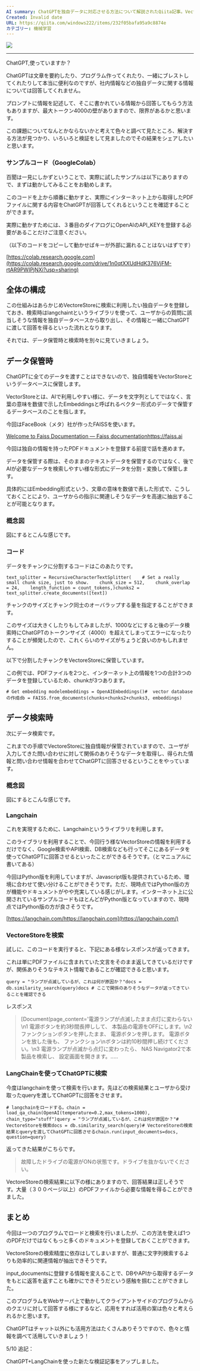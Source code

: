 ```yaml
---
AI summary: ChatGPTを独自データに対応させる方法について解説されたQiita記事。VectoreStoreにデータを登録し、Langchainライブラリを使ってChatGPTに回答をさせる方法を紹介している。PDFファイルから必要な情報を得ることも可能で、Webサーバ上で動かしてクライアントサイドからのクエリに対応することもできるとのこと。
Created: Invalid date
URL: https://qiita.com/windows222/items/232f05bafa95a9c8874e
カテゴリー: 機械学習
---
```

[![](https://qiita-user-contents.imgix.net/https%3A%2F%2Fcdn.qiita.com%2Fassets%2Fpublic%2Farticle-ogp-background-9f5428127621718a910c8b63951390ad.png?ixlib=rb-4.0.0&w=1200&mark64=aHR0cHM6Ly9xaWl0YS11c2VyLWNvbnRlbnRzLmltZ2l4Lm5ldC9-dGV4dD9peGxpYj1yYi00LjAuMCZ3PTkxNiZ0eHQ9Q2hhdEdQVCVFMyU4MSVBNyVFNyU4QiVBQyVFOCU4NyVBQSVFMyU4MyU4NyVFMyU4MyVCQyVFMyU4MiVCRiVFMyU4MiU5MiVFNSVBRCVBNiVFNyVCRiU5MiVFMyU4MSU5NSVFMyU4MSU5QiVFMyU4MSVBNiVFNSU5QiU5RSVFNyVBRCU5NCVFMyU4MSU5NyVFMyU4MSVBNiVFMyU4MiU4MiVFMyU4MiU4OSVFMyU4MSU4NiVFNiU5NiVCOSVFNiVCMyU5NSZ0eHQtY29sb3I9JTIzMjEyMTIxJnR4dC1mb250PUhpcmFnaW5vJTIwU2FucyUyMFc2JnR4dC1zaXplPTU2JnR4dC1jbGlwPWVsbGlwc2lzJnR4dC1hbGlnbj1sZWZ0JTJDdG9wJnM9ZmQ1YzY1ZThkOWI3MGU5ODM1YjJmMzhkMzM4MzY4Yjk&mark-x=142&mark-y=112&blend64=aHR0cHM6Ly9xaWl0YS11c2VyLWNvbnRlbnRzLmltZ2l4Lm5ldC9-dGV4dD9peGxpYj1yYi00LjAuMCZ3PTYxNiZ0eHQ9JTQwd2luZG93czIyMiZ0eHQtY29sb3I9JTIzMjEyMTIxJnR4dC1mb250PUhpcmFnaW5vJTIwU2FucyUyMFc2JnR4dC1zaXplPTM2JnR4dC1hbGlnbj1sZWZ0JTJDdG9wJnM9MTAyZTgwNWEzZjJiMzlkZWU2MzljODU2NTFkYzU4ODI&blend-x=142&blend-y=491&blend-mode=normal&s=b22e02ad20a2f30944f2eadcb97f5414)](https://qiita-user-contents.imgix.net/https%3A%2F%2Fcdn.qiita.com%2Fassets%2Fpublic%2Farticle-ogp-background-9f5428127621718a910c8b63951390ad.png?ixlib=rb-4.0.0&w=1200&mark64=aHR0cHM6Ly9xaWl0YS11c2VyLWNvbnRlbnRzLmltZ2l4Lm5ldC9-dGV4dD9peGxpYj1yYi00LjAuMCZ3PTkxNiZ0eHQ9Q2hhdEdQVCVFMyU4MSVBNyVFNyU4QiVBQyVFOCU4NyVBQSVFMyU4MyU4NyVFMyU4MyVCQyVFMyU4MiVCRiVFMyU4MiU5MiVFNSVBRCVBNiVFNyVCRiU5MiVFMyU4MSU5NSVFMyU4MSU5QiVFMyU4MSVBNiVFNSU5QiU5RSVFNyVBRCU5NCVFMyU4MSU5NyVFMyU4MSVBNiVFMyU4MiU4MiVFMyU4MiU4OSVFMyU4MSU4NiVFNiU5NiVCOSVFNiVCMyU5NSZ0eHQtY29sb3I9JTIzMjEyMTIxJnR4dC1mb250PUhpcmFnaW5vJTIwU2FucyUyMFc2JnR4dC1zaXplPTU2JnR4dC1jbGlwPWVsbGlwc2lzJnR4dC1hbGlnbj1sZWZ0JTJDdG9wJnM9ZmQ1YzY1ZThkOWI3MGU5ODM1YjJmMzhkMzM4MzY4Yjk&mark-x=142&mark-y=112&blend64=aHR0cHM6Ly9xaWl0YS11c2VyLWNvbnRlbnRzLmltZ2l4Lm5ldC9-dGV4dD9peGxpYj1yYi00LjAuMCZ3PTYxNiZ0eHQ9JTQwd2luZG93czIyMiZ0eHQtY29sb3I9JTIzMjEyMTIxJnR4dC1mb250PUhpcmFnaW5vJTIwU2FucyUyMFc2JnR4dC1zaXplPTM2JnR4dC1hbGlnbj1sZWZ0JTJDdG9wJnM9MTAyZTgwNWEzZjJiMzlkZWU2MzljODU2NTFkYzU4ODI&blend-x=142&blend-y=491&blend-mode=normal&s=b22e02ad20a2f30944f2eadcb97f5414)

---

ChatGPT,使っていますか？

ChatGPTは文章を要約したり、プログラム作ってくれたり、一緒にブレストしてくれたりして本当に便利なのですが、社内情報などの独自データに関する情報については回答してくれません。

プロンプトに情報を記述して、そこに書かれている情報から回答してもらう方法もありますが、最大トークン4000の壁がありますので、限界があるかと思います。

この課題についてなんとかならないかと考えて色々と調べて見たところ、解決する方法が見つかり、いろいろと検証をして見ましたのでその結果をシェアしたいと思います。

### サンプルコード（GoogleColab）

百聞は一見にしかずということで、実際に試したサンプルは以下にありますので、まずは動かしてみることをお勧めします。

このコードを上から順番に動かすと、実際にインターネット上から取得したPDFファイルに関する内容をChatGPTが回答してくれるということを確認することができます。

実際に動かすためには、３番目のダイアログにOpenAIのAPI_KEYを登録する必要があることだけご注意ください。

（以下のコードをコピーして動かせばキーが外部に漏れることはないはずです）

[https://colab.research.google.com](https://colab.research.google.com/drive/1n0qtXXUdHdK376VjFM-rtAR9PWIPjNXi?usp=sharing)

## 全体の構成

この仕組みはあらかじめVectoreStoreに検索に利用したい独自データを登録しておき、検索時はlangchaintというライブラリを使って、ユーザからの質問に該当しそうな情報を独自データベースから取り出し、その情報と一緒にChatGPTに渡して回答を得るといった流れとなります。

それでは、データ保管時と検索時を別々に見ていきましょう。

## データ保管時

ChatGPTに全てのデータを渡すことはできないので、独自情報をVectorStoreというデータベースに保管します。

VectorStoreとは、AIで利用しやすい様に、データを文字列としてではなく、言葉の意味を数値で示したEmbeddingsと呼ばれるベクター形式のデータで保管するデータベースのことを指します。

今回はFaceBook（メタ）社が作ったFAISSを使います。

[Welcome to Faiss Documentation — Faiss documentationhttps://faiss.ai](https://faiss.ai/)

今回は独自の情報を持ったPDFドキュメントを登録する前提で話を進めます。

データを保管する際は、そのままのテキストデータを保管するのではなく、後でAIが必要なデータを検索しやすい様な形式にデータを分割・変換して保管します。

具体的にはEmbedding形式という、文章の意味を数値で表した形式で、こうしておくことにより、ユーザからの指示に関連しそうなデータを高速に抽出することが可能となります。

### 概念図

図にするとこんな感じです。

### コード

データをチャンクに分割するコードはこのあたりです。

```
text_splitter = RecursiveCharacterTextSplitter(    # Set a really small chunk size, just to show.    chunk_size = 512,    chunk_overlap  = 24,    length_function = count_tokens,)chunks2 = text_splitter.create_documents([text])
```

チャンクのサイズとチャンク同士のオーバラップする量を指定することができます。

このサイズは大きくしたりもしてみましたが、1000などにすると後のデータ検索時にChatGPTのトークンサイズ（4000）を超えてしまってエラーになったりすることが頻発したので、これくらいのサイズがちょうど良いのかもしれません。

以下で分割したチャンクをVectoreStoreに保管しています。

この例では、PDFファイルを2つと、インターネット上の情報を1つの合計3つのデータを登録しているため、chunkが3つあります。

```
# Get embedding modelembeddings = OpenAIEmbeddings()#  vector databaseの作成db = FAISS.from_documents(chunks+chunks2+chunks3, embeddings)
```

## データ検索時

次にデータ検索です。

これまでの手順でVectoreStoreに独自情報が保管されていますので、ユーザが入力してきた問い合わせに対して関係のありそうなデータを取得し、得られた情報と問い合わせ情報を合わせてChatGPTに回答させるということをやっています。

### 概念図

図にするとこんな感じです。

### Langchain

これを実現するために、Langchainというライブラリを利用します。

このライブラリを利用することで、今回行う様なVectorStoreの情報を利用するだけでなく、Google検索やAPI検索、DB検索なども行ってそこにあるデータを使ってChatGPTに回答させるといったことができるそうです。（とマニュアルに書いてある）

今回はPython版を利用していますが、Javascript版も提供されているため、環境に合わせて使い分けることができそうです。ただ、現時点ではPython版の方が機能やドキュメントがやや充実している感じがします。インターネット上に公開されているサンプルコードもほとんどがPython版となっていますので、現時点ではPython版の方が良さそうです。

[https://langchain.com/https://langchain.com](https://langchain.com/)

### VectoreStoreを検索

試しに、このコードを実行すると、下記にある様なレスポンスが返ってきます。

これは単にPDFファイルに含まれていた文言をそのまま返してきているだけですが、関係ありそうなテキスト情報であることが確認できると思います。

```
query = "ランプが点滅しているが、これは何が原因か？"docs = db.similarity_search(query)docs # ここで関係のありそうなデータが返ってきていることを確認できる
```

レスポンス

> [Document(page_content='電源ランプが点滅したまま点灯に変わらない\n1 電源ボタンを約3秒間長押しして、 本製品の電源をOFFにします。\n2 ファンクションボタンを押したまま、 電源ボタンを押します。 電源ボタンを放した後も、 ファンクション\nボタンは約10秒間押し続けてください。\n3 電源ランプが点滅から点灯に変わったら、 NAS Navigator2で本製品を検索し、 設定画面を開きます。.....

### LangChainを使ってChatGPTに検索

今度はlangchainを使って検索を行います。先ほどの検索結果とユーザから受け取ったqueryを渡してChatGPTに回答をさせます。

```
# langchainをロードする。chain = load_qa_chain(OpenAI(temperature=0.2,max_tokens=1000), chain_type="stuff")query = "ランプが点滅しているが、これは何が原因か？"# VectoreStoreを検索docs = db.similarity_search(query)# VectoreStoreの検索結果とqueryを渡してChatGPTに回答させるchain.run(input_documents=docs, question=query)
```

返ってきた結果がこちらです。

> 故障したドライブの電源がONの状態です。ドライブを抜かないでください。

VectoreStoreの検索結果に以下の様にありますので、回答結果は正しそうです。大量（３００ページ以上）のPDFファイルから必要な情報を得ることができました。

## まとめ

今回は一つのプログラムでロードと検索を行いましたが、この方法を使えば1つのPDFだけではなくもっと多くのドキュメントを登録しておくことができます。

VectoreStoreの検索精度に依存はしてしまいますが、普通に文字列検索するよりも効率的に関連情報が抽出できそうです。

input_documentsに登録する情報を変えることで、DBやAPIから取得するデータをもとに返答を返すことも確かにできそうだという感触を掴むことができました。

このプログラムをWebサーバ上で動かしてクライアントサイドのプログラムからのクエリに対して回答する様にするなど、応用をすれば活用の案は色々と考えられるかと思います。

ChatGPTはチャット以外にも活用方法はたくさんありそうですので、色々と情報を調べて活用していきましょう！

5/10 追記：

ChatGPT+LangChainを使った新たな検証記事をアップしました。